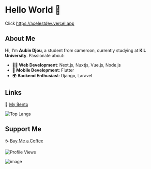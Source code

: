 # Hello World 👋  
Click   https://acelestdev.vercel.app
 
## About Me  
Hi, I'm **Aubin Djou**, a student from cameroon, currently studying at **K L University**. Passionate about:  
- 👨‍💻 **Web Development**: Next.js, Nuxtjs, Vue.js, Node.js
- 📱 **Mobile Development**: Flutter  
- 🌍 **Backend Enthusiast**: Django, Laravel 

## Links  
🔗 [My Bento](https://bento.me/aubindjou)

![Top Langs](https://github-readme-stats.vercel.app/api/top-langs/?username=acelest&layout=compact)

## Support Me
☕ [Buy Me a Coffee](https://buymeacoffee.com/acelestcode)  

![Profile Views](https://komarev.com/ghpvc/?username=acelest&color=yellow)

![image](https://github.com/user-attachments/assets/5a8def61-a658-48fd-b3e8-7382a4f08995)
